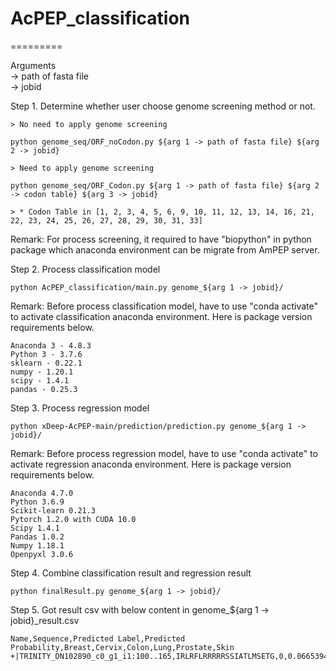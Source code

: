 # AcPEP_classification
=========

Arguments <br>
-> path of fasta file <br>
-> jobid <br>

Step 1. Determine whether user choose genome screening method or not. 

	> No need to apply genome screening
	
	python genome_seq/ORF_noCodon.py ${arg 1 -> path of fasta file} ${arg 2 -> jobid}

	> Need to apply genome screening
	
	python genome_seq/ORF_Codon.py ${arg 1 -> path of fasta file} ${arg 2 -> codon table} ${arg 3 -> jobid}
	
	> * Codon Table in [1, 2, 3, 4, 5, 6, 9, 10, 11, 12, 13, 14, 16, 21, 22, 23, 24, 25, 26, 27, 28, 29, 30, 31, 33]

Remark: 
	For process screening, it required to have "biopython" in python package which anaconda environment can be migrate from AmPEP server. 

Step 2. Process classification model

	python AcPEP_classification/main.py genome_${arg 1 -> jobid}/

Remark: 
	Before process classification model, have to use "conda activate" to activate classification anaconda environment. Here is package version requirements below.

	Anaconda 3 - 4.8.3
	Python 3 - 3.7.6
	sklearn - 0.22.1
	numpy - 1.20.1
	scipy - 1.4.1
	pandas - 0.25.3

Step 3. Process regression model

	python xDeep-AcPEP-main/prediction/prediction.py genome_${arg 1 -> jobid}/

Remark:
	Before process regression model, have to use "conda activate" to activate regression anaconda environment. Here is package version requirements below.

	Anaconda 4.7.0
	Python 3.6.9
	Scikit-learn 0.21.3
	Pytorch 1.2.0 with CUDA 10.0
	Scipy 1.4.1
	Pandas 1.0.2
	Numpy 1.18.1
	Openpyxl 3.0.6

Step 4. Combine classification result and regression result

	python finalResult.py genome_${arg 1 -> jobid}/

Step 5. Got result csv with below content in genome_${arg 1 -> jobid}_result.csv

	Name,Sequence,Predicted Label,Predicted Probability,Breast,Cervix,Colon,Lung,Prostate,Skin
	+|TRINITY_DN102890_c0_g1_i1:100..165,IRLRFLRRRRRSSIATLMSETG,0,0.06653945045890704,191.619397,418.179679,250.175822,104.760344,192.834661,6.461527
